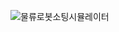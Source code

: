 ![물류로봇소팅시뮬레이터](https://github.com/ingssg/Logistics_simulator/assets/80662781/14c8d4d7-bf76-4bd4-83bb-244ae36701a9)
